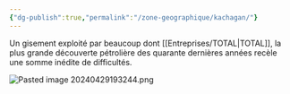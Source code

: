 ```yaml
---
{"dg-publish":true,"permalink":"/zone-geographique/kachagan/"}
---
```


Un gisement exploité par beaucoup dont [[Entreprises/TOTAL\|TOTAL]], la plus grande découverte pétrolière des quarante dernières années recèle une somme inédite de difficultés.

![Pasted image 20240429193244.png](/img/user/Data/Pasted%20image%2020240429193244.png)